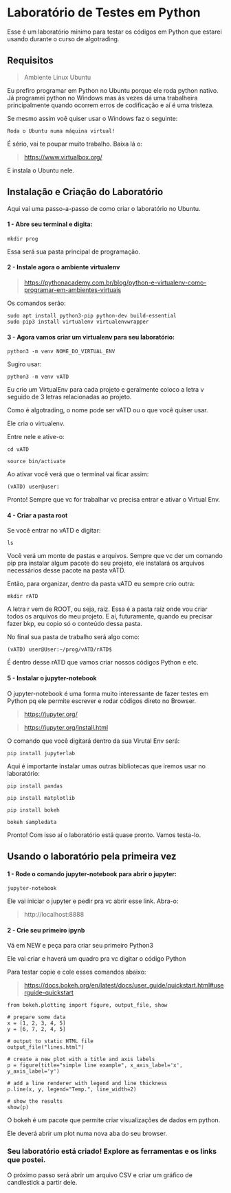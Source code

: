 # Laboratório de Testes em Python

Esse é um laboratório mínimo para testar os códigos em Python que estarei usando durante o curso de algotrading.

## Requisitos

> Ambiente Linux Ubuntu

Eu prefiro programar em Python no Ubuntu porque ele roda python nativo. 
Já programei python no Windows mas às vezes dá uma trabalheira 
principalmente quando ocorrem erros de codificação e aí é uma tristeza.
 
Se mesmo assim voê quiser usar o Windows faz o seguinte: 

    Roda o Ubuntu numa máquina virtual!
    
É sério, vai te poupar muito trabalho.  Baixa lá o:

>https://www.virtualbox.org/

E instala o Ubuntu nele.    

## Instalação e Criação do Laboratório

Aqui vai uma passo-a-passo de como criar o laboratório no Ubuntu.

#### 1 - Abre seu terminal e digita:

    mkdir prog

Essa será sua pasta principal de programação. 

#### 2 - Instale agora o ambiente virtualenv

>https://pythonacademy.com.br/blog/python-e-virtualenv-como-programar-em-ambientes-virtuais

Os comandos serão:

    sudo apt install python3-pip python-dev build-essential
    sudo pip3 install virtualenv virtualenvwrapper

#### 3 - Agora vamos criar um virtualenv para seu laboratório:

    python3 -m venv NOME_DO_VIRTUAL_ENV
    
Sugiro usar:
    
    python3 -m venv vATD

Eu crio um VirtualEnv para cada projeto e geralmente coloco a letra v seguido de 3 letras relacionadas ao projeto.

Como é algotrading, o nome pode ser vATD ou o que você quiser usar.

Ele cria o virtualenv.

Entre nele e ative-o:

    cd vATD
    
    source bin/activate
    
Ao ativar você verá que o terminal vai ficar assim:

    (vATD) user@user:
    
Pronto! Sempre que vc for trabalhar vc precisa entrar e ativar o Virtual Env.

#### 4 - Criar a pasta root

Se você entrar no vATD e digitar:

    ls
    
Você verá um monte de pastas e arquivos. Sempre que vc der um comando pip pra instalar algum pacote
do seu projeto, ele instalará os arquivos necessários desse pacote na pasta vATD.

Então, para organizar, dentro da pasta vATD eu sempre crio outra:

    mkdir rATD
    
A letra r vem de ROOT, ou seja, raiz. Essa é a pasta raiz onde vou criar todos os arquivos
do meu projeto. E aí, futuramente, quando eu precisar fazer bkp, eu copio só o conteúdo dessa
pasta.

No final sua pasta de trabalho será algo como:

    (vATD) user@User:~/prog/vATD/rATD$
    
É dentro desse rATD que vamos criar nossos códigos Python e etc.

#### 5 - Instalar o jupyter-notebook

O jupyter-notebook é uma forma muito interessante de fazer testes em Python pq ele 
permite escrever e rodar códigos direto no Browser.

>https://jupyter.org/

>https://jupyter.org/install.html

O comando que você digitará dentro da sua Virutal Env será:

    pip install jupyterlab
    
Aqui é importante instalar umas outras bibliotecas que iremos usar no laboratório:

    pip install pandas
    
    pip install matplotlib
    
    pip install bokeh
    
    bokeh sampledata
    
Pronto! Com isso aí o laboratório está quase pronto.
Vamos testa-lo.

## Usando o laboratório pela primeira vez

#### 1 - Rode o comando jupyter-notebook para abrir o jupyter:

    jupyter-notebook
    
Ele vai iniciar o jupyter e pedir pra vc abrir esse link. Abra-o:

>http://localhost:8888

#### 2 - Crie seu primeiro ipynb

Vá em NEW e peça para criar seu primeiro Python3

Ele vai criar e haverá um quadro pra vc digitar o código Python

Para testar copie e cole esses comandos abaixo:

>https://docs.bokeh.org/en/latest/docs/user_guide/quickstart.html#userguide-quickstart

    from bokeh.plotting import figure, output_file, show

    # prepare some data
    x = [1, 2, 3, 4, 5]
    y = [6, 7, 2, 4, 5]
    
    # output to static HTML file
    output_file("lines.html")
    
    # create a new plot with a title and axis labels
    p = figure(title="simple line example", x_axis_label='x', y_axis_label='y')
    
    # add a line renderer with legend and line thickness
    p.line(x, y, legend="Temp.", line_width=2)
    
    # show the results
    show(p)

O bokeh é um pacote que permite criar visualizações de dados em python. 

Ele deverá abrir um plot numa nova aba do seu browser.

### Seu laboratório está criado! Explore as ferramentas e os links que postei.

O próximo passo será abrir um arquivo CSV e criar um gráfico de candlestick a partir dele.







 

